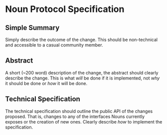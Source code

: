 # Noun Protocol Specification

## Simple Summary

Simply describe the outcome of the change. This should be non-technical and accessible to a casual community member.

## Abstract

A short (~200 word) description of the change, the abstract should clearly describe the change. This is what _will_ be done if it is implemented, not _why_ it should be done or _how_ it will be done.

## Technical Specification

The technical specification should outline the public API of the changes proposed. That is, changes to any of the interfaces Nouns currently exposes or the creation of new ones. Clearly describe _how_ to implement the specification.
